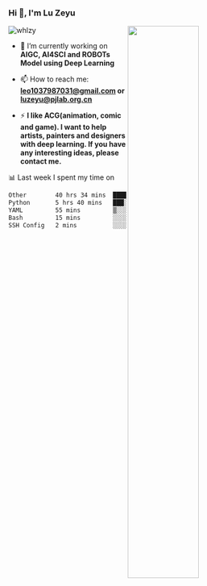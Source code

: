 ### Hi 👋, I'm Lu Zeyu

<img src="https://komarev.com/ghpvc/?username=whlzy&label=Profile%20views&color=0e75b6&style=flat" alt="whlzy" />
<img align="right" width="53%" src="https://github-readme-stats.vercel.app/api?username=whlzy&show_icons=true">

- 🔭 I’m currently working on **AIGC, AI4SCI and ROBOTs Model using Deep Learning**

- 📫 How to reach me: **leo1037987031@gmail.com or luzeyu@pjlab.org.cn**

- ⚡ **I like ACG(animation, comic and game). I want to help artists, painters and designers with deep learning. If you have any interesting ideas, please contact me.**

📊 Last week I spent my time on

<!--START_SECTION:waka-->

```txt
Other        40 hrs 34 mins  █████████████████████▒░░░   85.43 %
Python       5 hrs 40 mins   ███░░░░░░░░░░░░░░░░░░░░░░   11.94 %
YAML         55 mins         ▒░░░░░░░░░░░░░░░░░░░░░░░░   01.96 %
Bash         15 mins         ░░░░░░░░░░░░░░░░░░░░░░░░░   00.53 %
SSH Config   2 mins          ░░░░░░░░░░░░░░░░░░░░░░░░░   00.09 %
```

<!--END_SECTION:waka-->

